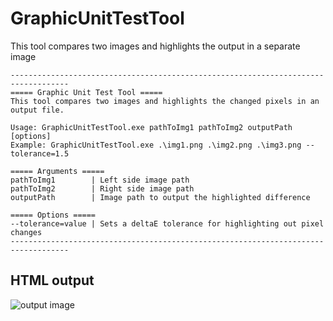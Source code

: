 # GraphicUnitTestTool
This tool compares two images and highlights the output in a separate image

```
-----------------------------------------------------------------------------------
===== Graphic Unit Test Tool =====
This tool compares two images and highlights the changed pixels in an output file.

Usage: GraphicUnitTestTool.exe pathToImg1 pathToImg2 outputPath [options]
Example: GraphicUnitTestTool.exe .\img1.png .\img2.png .\img3.png --tolerance=1.5

===== Arguments =====
pathToImg1        | Left side image path
pathToImg2        | Right side image path
outputPath        | Image path to output the highlighted difference

===== Options =====
--tolerance=value | Sets a deltaE tolerance for highlighting out pixel changes
-----------------------------------------------------------------------------------
```

## HTML output
![output image](https://i.imgur.com/I8oxN5T.png)

